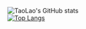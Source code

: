 ![TaoLao's GitHub stats](https://github-readme-stats.vercel.app/api?username=ber0l&hide=contribs,prs&show_icons=true&theme=chartreuse-dark)
</br>
[![Top Langs](https://github-readme-stats.vercel.app/api/top-langs/?username=ber0l&langs_count=10&theme=chartreuse-dark)](https://github.com/anuraghazra/github-readme-stats)
